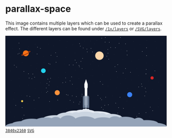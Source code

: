 # parallax-space

This image contains multiple layers which can be used to create a parallax effect.
The different layers can be found under [`/1x/layers`](https://github.com/riedadr/parallax-space/tree/master/1x/layers) or [`/SVG/layers`](https://github.com/riedadr/parallax-space/tree/master/SVG/layers).

![](https://raw.githubusercontent.com/riedadr/parallax-space/master/1x/space.png)
[`3840x2160`](https://github.com/riedadr/parallax-space/blob/master/1x/space.png) [`SVG`](https://github.com/riedadr/parallax-space/blob/master/SVG/space.svg)
